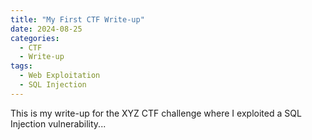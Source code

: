 ```yaml
---
title: "My First CTF Write-up"
date: 2024-08-25
categories:
  - CTF
  - Write-up
tags:
  - Web Exploitation
  - SQL Injection
---
```

This is my write-up for the XYZ CTF challenge where I exploited a SQL Injection vulnerability...